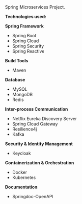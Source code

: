 Spring Microservices Project. 

**Technologies used:**

**Spring Framework**
* Spring Boot
* Spring Cloud
* Spring Security
* Spring Reactive

**Build Tools**
* Maven

**Database**
* MySQL
* MongoDB
* Redis

**Inter-process Communication**
* Netflix Eureka Discovery Server
* Spring Cloud Gateway
* Resilience4j
* Kafka

**Security & Identity Management**
* Keycloak

**Containerization & Orchestration**
* Docker
* Kubernetes

**Documentation**
* Springdoc-OpenAPI
